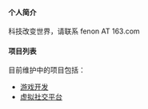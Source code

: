 #### 个人简介

科技改变世界，请联系 fenon AT 163.com

#### 项目列表

目前维护中的项目包括：
* [游戏开发](https://fenon.github.io/SandboxBoilerplate)
* [虚拟社交平台](https://fenon.github.io/social)
